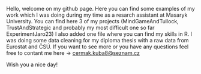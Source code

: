 Hello, welcome on my github page. 
Here you can find some examples of my work which I was doing during my time as a resarch assistant at Masaryk University. 
You can find here 3 of my projects (MindGameAndTullock, TrustAndStrategic and probably my most difficult one so far ExperimentJaro23)
I also added one file where you can find my skills in R. I was doing some data cleaning for my diploma thesis with a raw data from Eurostat and ČSÚ. 
If you want to see more or you have any questions feel free to contant me here -> cermak.kuba8@seznam.cz

Wish you a nice day!
